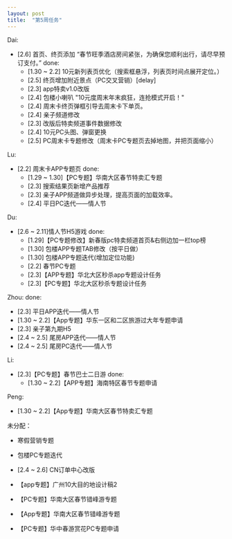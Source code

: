 ```yaml
---
layout: post
title:  "第5周任务"
---
```


Dai:
- [2.6] 首页、终页添加 “春节旺季酒店房间紧张，为确保您顺利出行，请尽早预订支付。”
done:
  - [1.30 ~ 2.2] 10元新列表页优化（搜索框悬浮，列表页时间点展开定位。）
  - [2.5] 终页增加附近景点（PC交叉营销）[delay]
  - [2.3] app特卖v1.0改版
  - [2.4] 包楼小喇叭 "10元度周末年末疯狂，连抢模式开启！"
  - [2.4] 周末卡终页弹框引导去周末卡下单页。
  - [2.4] 亲子频道修改
  - [2.3] 改版后特卖频道事件数据修改
  - [2.4] 10元PC头图、弹窗更换
  - [2.5] PC周末卡专题修改（周末卡PC专题页去掉地图，并把页面缩小）


Lu:
- [2.2] 周末卡APP专题页
done:
  - [1.29 ~ 1.30]【PC专题】华南大区春节特卖汇专题
  - [2.3] 搜索结果页新增产品推荐
  - [2.3] 亲子APP频道做异步处理，提高页面的加载效率。
  - [2.4] 平日PC迭代——情人节


Du:
- [2.6 ~ 2.11]情人节H5游戏
done:
  - [1.29]【PC专题修改】新春版pc特卖频道首页&右侧边加一栏top榜
  - [1.30] 包楼APP专题TAB修改（按平日做）
  - [1.30] 包楼APP专题迭代(增加定位功能)
  - [2.2] 春节PC专题
  - [2.3]【APP专题】华北大区秒杀app专题设计任务
  - [2.3]【PC专题】华北大区秒杀专题设计任务

Zhou:
done:
  - [2.3] 平日APP迭代——情人节
  - [1.30 ~ 2.2]【App专题】华东一区和二区旅游过大年专题申请
  - [2.3] 亲子第九期H5
  - [2.4 ~ 2.5] 尾房APP迭代——情人节
  - [2.4 ~ 2.5] 尾房PC迭代——情人节

Li:
- [2.3]【PC专题】春节巴士二日游
done:
  - [1.30 ~ 2.2]【APP专题】海南特区春节专题申请

Peng:
- [1.30 ~ 2.2]【App专题】华南大区春节特卖汇专题


未分配：
- 寒假营销专题
- 包楼PC专题迭代
- [2.4 ~ 2.6] CN订单中心改版

- 【app专题】广州10大目的地设计稿2
- 【PC专题】华南大区春节错峰游专题
- 【App专题】华南大区春节错峰游专题
- 【PC专题】华中春游赏花PC专题申请
